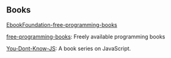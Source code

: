 ## Books
[EbookFoundation-free-programming-books](https://github.com/aluismoya/EbookFoundation-free-programming-books)

[free-programming-books](https://github.com/EbookFoundation/free-programming-books): Freely available programming books

[You-Dont-Know-JS](https://github.com/getify/You-Dont-Know-JS): A book series on JavaScript.
